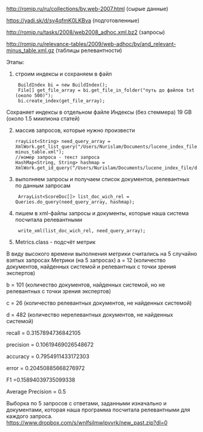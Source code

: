 http://romip.ru/ru/collections/by.web-2007.html (сырые данные)

https://yadi.sk/d/sy4qfmK0LKBva (подготовленные)

http://romip.ru/tasks/2008/web2008_adhoc.xml.bz2 (запросы)

http://romip.ru/relevance-tables/2009/web-adhoc/by/and_relevant-minus_table.xml.gz (таблицы релевантности)

Этапы: 

1) строим индексы и сохраняем в файл

        BuildIndex bi = new BuildIndex();
        File[] get_file_array = bi.get_file_in_folder("путь до файлов txt (около 500)");
        bi.create_index(get_file_array);
Сохраняет индексы в отдельном файле
Индексы (без стеммера)
19 GB (около 1.5 миилиона статей)

2)  массив запросов, которые нужно произвести

        rrayList<String> need_query_array = XmlWork.get_list_query("/Users/Nurislam/Documents/lucene_index_file/data/new/and_relevant-minus_table.xml");
        //номер запроса - текст запроса
        HashMap<String, String> hashmap = XmlWork.get_id_query("/Users/Nurislam/Documents/lucene_index_file/data/new/web2008_adhoc.xml");
  
3) выполняем запросы и получаем список документов, релевантных по данным запросам

        ArrayList<ScoreDoc[]> list_doc_wich_rel = Queries.do_query(need_query_array, hashmap);

4) пишем в xml-файлы запросы и документы, которые наша система посчитала релевантными 

        write_xml(list_doc_wich_rel, need_query_array);

5) Metrics.class - подсчёт метрик

В виду высокого времени выполнения метрики считались на 5 случайно взятых запросах
Метрики (на 5 запросах)
a = 12 (количество документов, найденных системой и релевантных с точки зрения экспертов)

b = 101 (количество документов, найденных системой, но не релевантных с точки зрения экспертов)

c = 26 (количество релевантных документов, не найденных системой)

d = 482 (количество нерелевантных документов, не найденных системой)
 
recall = 0.3157894736842105
 
precision = 0.10619469026548672
 
accuracy = 0.7954911433172303
 
error = 0.20450885668276972
 
F1 =0.15894039735099338
 
Average Precision = 0.5

Выборка по 5 запросов с ответами, заданными изначально и документами, которая наша программа посчитала релевантными для каждого запроса.
https://www.dropbox.com/s/wnlfsilmwlpvvrk/new_past.zip?dl=0

 

 
